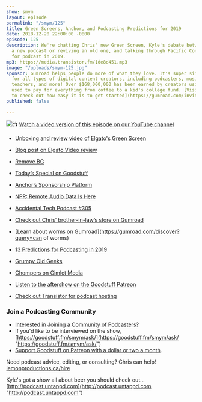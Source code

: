 ```yaml
---
show: smym
layout: episode
permalink: "/smym/125"
title: Green Screens, Anchor, and Podcasting Predictions for 2019
date: 2018-12-20 22:00:00 -0800
episode: 125
description: We're chatting Chris' new Green Screen, Kyle's debate between starting
  a new podcast or reviving an old one, and talking through Pacific Content's predictions
  for podcast in 2019.
mp3: https://media.transistor.fm/1de8d451.mp3
image: "/uploads/smym-125.jpg"
sponsor: Gumroad helps people do more of what they love. It's super simple e-commerce
  for all types of digital content creators, including podcasters, musicians, writers,
  teachers, and more! Over $168,000,000 has been earned by creators using the platform,
  used to pay for everything from coffee to a kid's college fund. [Visit Gumroad today
  to check out how easy it is to get started](https://gumroad.com/invite/showmeyourmic).
published: false

---
```

![](/uploads/smym-125.jpg)📺 [Watch a video version of this episode on our YouTube channel](https://www.youtube.com/watch?v=wGHl9xYA51Q)

* [Unboxing and review video of Elgato's Green Screen](https://www.youtube.com/watch?v=zIcYjAbU90s)
* [Blog post on Elgato Video review](https://www.lemonproductions.ca/unboxing-setting-up-reviewing-elgatos-green-screen/)
* [Remove BG](https://www.remove.bg "Remove BG")
* [Today’s Special on Goodstuff](https://goodstuff.fm/todaysspecial/)
* [Anchor’s Sponsorship Platform](https://medium.com/anchor/introducing-anchor-sponsorships-the-podcast-advertising-platform-for-everyone-512870baa32b)
* [NPR: Remote Audio Data Is Here](https://www.npr.org/sections/npr-extra/2018/12/11/675250553/remote-audio-data-is-here)
* [Accidental Tech Podcast #305](http://atp.fm/episodes/305)
* [Check out Chris’ brother-in-law’s store on Gumroad](https://gumroad.com/lostwaxoz)
* [Learn about worms on Gumroad](https://gumroad.com/discover?query=can of worms)
* [13 Predictions for Podcasting in 2019](https://blog.pacific-content.com/13-predictions-for-podcasting-in-2019-d52e7ed536ed)
* [Grumpy Old Geeks](http://grumpyoldgeeks.com)
* [Chompers on Gimlet Media](https://www.gimletmedia.com/chompers)

* [Listen to the aftershow on the Goodstuff Patreon](#)
* [Check out Transistor for podcast hosting](https://transistor.fm/?via=chris)

### Join a Podcasting Community

* [Interested in Joining a Community of Podcasters?](https://mailchi.mp/ad73a5bdfab5/podcasting)
* If you'd like to be interviewed on the show, [https://goodstuff.fm/smym/ask/](https://goodstuff.fm/smym/ask/ "https://goodstuff.fm/smym/ask/")
* [Support Goodstuff on Patreon with a dollar or two a month](https://www.patreon.com/goodstuff).

Need podcast advice, editing, or consulting? Chris can help! [lemonproductions.ca/hire](https://lemonproductions.ca/hire)

Kyle's got a show all about beer you should check out... [http://podcast.untappd.com](http://podcast.untappd.com "http://podcast.untappd.com")